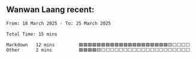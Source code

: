 ## Wanwan Laang recent:


<!--START_SECTION:waka-->

```txt
From: 18 March 2025 - To: 25 March 2025

Total Time: 15 mins

Markdown   12 mins         🟩🟩🟩🟩🟩🟩🟩🟩🟩🟩🟩🟩🟩🟩🟩🟩🟩🟩🟩🟩🟨⬜⬜⬜⬜   81.56 %
Other      2 mins          🟩🟩🟩🟩🟨⬜⬜⬜⬜⬜⬜⬜⬜⬜⬜⬜⬜⬜⬜⬜⬜⬜⬜⬜⬜   18.44 %
```

<!--END_SECTION:waka-->
